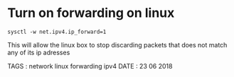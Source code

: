 # Turn on forwarding on linux

```
sysctl -w net.ipv4.ip_forward=1
```

This will allow the linux box to stop discarding packets that does not match any of its ip adresses

TAGS : network linux forwarding ipv4
DATE : 23 06 2018
